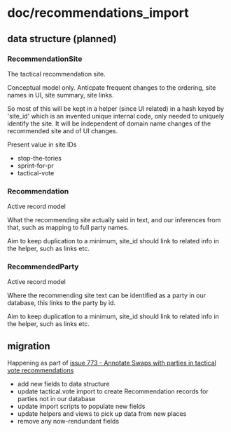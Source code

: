 # doc/recommendations_import

## data structure (planned)

### RecommendationSite

The tactical recommendation site.

Conceptual model only. Anticpate frequent changes to the ordering, site names in UI, site summary, site links.

So most of this will be kept in a helper (since UI related) in a hash keyed by 'site_id' which is an invented unique internal code, only needed to uniquely identify the site. It will be independent of domain name changes of the recommended site and of UI changes.

Present value in site IDs

- stop-the-tories
- sprint-for-pr
- tactical-vote

### Recommendation

Active record model

What the recommending site actually said in text, and our inferences from that, such as mapping to full party names.

Aim to keep duplication to a minimum, site_id should link to related info in the helper, such as links etc.

### RecommendedParty

Active record model

Where the recommending site text can be identified as a party in our database, this links to the party by id.

Aim to keep duplication to a minimum, site_id should link to related info in the helper, such as links etc.

## migration

Happening as part of [issue 773 - Annotate Swaps with parties in tactical vote recommendations](https://github.com/swapmyvote/swapmyvote/issues/773)

- add new fields to data structure
- update tactical.vote import to create Recommendation records for parties not in our database
- update import scripts to populate new fields
- update helpers and views to pick up data from new places
- remove any now-rendundant fields
